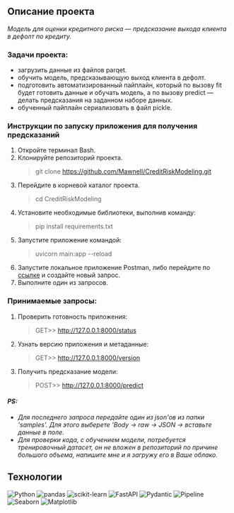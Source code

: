 ## Описание проекта
<em> 
Модель для оценки кредитного риска — предсказание выхода клиента в дефолт по кредиту.
</em>

### Задачи проекта:
- загрузить данные из файлов parqet.
- обучить модель, предсказывающую выход клиента в дефолт.
- подготовить автоматизированный пайплайн, который по вызову fit будет готовить данные и обучать модель, а по вызову predict — делать предсказания на заданном наборе данных.
- обученный пайплайн сериализовать в файл pickle.

### Инструкции по запуску приложения для получения предсказаний
1. Откройте терминал Bash.
2. Клонируйте репозиторий проекта.<blockquote>git clone https://github.com/MawneIl/CreditRiskModeling.git</blockquote>
3. Перейдите в корневой каталог проекта.<blockquote>cd CreditRiskModeling</blockquote>
4. Установите необходимые библиотеки, выполнив команду: <blockquote>pip install requirements.txt</blockquote>
5. Запустите приложение командой: <blockquote>uvicorn main:app --reload</blockquote>
6. Запустите локальное приложение Postman, либо перейдите по <a href="https://web.postman.co/">ссылке</a> и создайте новый запрос.
7. Выполните один из запросов.

### Принимаемые запросы:
1. Проверить готовность приложения:<br><blockquote>GET>> http://127.0.0.1:8000/status</blockquote>
2. Узнать версию приложения и метаданные:<br><blockquote>GET>> http://127.0.0.1:8000/version</blockquote>
3. Получить предсказание модели:<br><blockquote>POST>> http://127.0.0.1:8000/predict<br></blockquote>

#### <i>PS:<br> 
- Для последнего запроса передайте один из json'ов из папки 'samples'. Для этого выберете 'Body -> raw -> JSON -> вставьте данные в поле.<br>
- Для проверки кода, с обучением модели, потребуется тренировочный датасет, он не вложен в репозиторий по причине большого объема, напишите мне и я загружу его в Ваше облако.
</i>

## Технологии
![Python](https://img.shields.io/badge/python-3670A0?style=for-the-badge&logo=python&logoColor=ffdd54)
![pandas](https://img.shields.io/badge/pandas-%23150458.svg?style=for-the-badge&logo=pandas&logoColor=white)
![scikit-learn](https://img.shields.io/badge/scikit--learn-%23F7931E.svg?style=for-the-badge&logo=scikit-learn&logoColor=white)
![FastAPI](https://img.shields.io/badge/FastAPI-005571?style=for-the-badge&logo=fastapi)
![Pydantic](https://img.shields.io/badge/Pydantic-%23ffffff.svg?style=for-the-badge&logo=Pydantic&logoColor=red)
![Pipeline](https://img.shields.io/badge/Pipeline-%23ffffff.svg?style=for-the-badge&logo=Pipeline&logoColor=red)
![Seaborn](https://img.shields.io/badge/Seaborn-%23ffffff.svg?style=for-the-badge&logo=Seaborn&logoColor=red)
![Matplotlib](https://img.shields.io/badge/Matplotlib-%23ffffff.svg?style=for-the-badge&logo=Matplotlib&logoColor=black)
